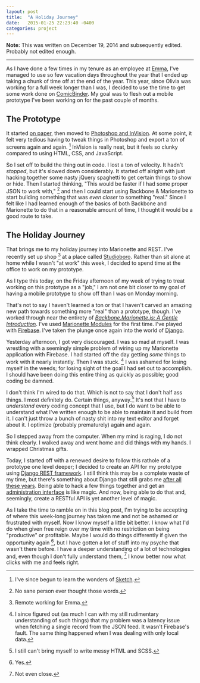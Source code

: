 ```yaml
---
layout: post
title:  "A Holiday Journey"
date:   2015-01-25 22:23:40 -0400
categories: project
---
```


**Note:** This was written on December 19, 2014 and subsequently edited. Probably not edited enough.

---

As I have done a few times in my tenure as an employee at [Emma][emma], I've managed to use so few vacation days throughout the year that I ended up taking a chunk of time off at the end of the year. This year, since Olivia was working for a full week longer than I was, I decided to use the time to get some work done on [ComicBinder][cb-blog]. My goal was to flesh out a mobile prototype I've been working on for the past couple of months.

## The Prototype

It started [on paper][dribbble-sketch], then moved to [Photoshop and InVision][dribbble-animated]. At some point, it felt very tedious having to tweak things in Photoshop and export a ton of screens again and again. [^sketch] InVision is really neat, but it feels so clunky compared to using HTML, CSS, and JavaScript.

So I set off to build the thing out in code. I lost a ton of velocity. It hadn't *stopped*, but it's slowed down considerably. It started off alright with just hacking together some nasty jQuery spaghetti to get certain things to show or hide. Then I started thinking, "This would be faster if I had some proper JSON to work with," [^sane] and then I could start using Backbone & Marionette to start building something that was *even closer* to something "real." Since I felt like I had learned enough of the basics of both Backbone and Marionette to do that in a reasonable amount of time, I thought it would be a good route to take.

## The Holiday Journey

That brings me to my holiday journey into Marionette and REST. I've recently set up  shop [^remote] at a place called [Studioboro][studioboro]. Rather than sit alone at home while I wasn't "at work" this week, I decided to spend time at the office to work on my prototype.

As I type this today, on the Friday afternoon of my week of trying to treat working on this prototype as a "job," I am not one bit closer to my goal of having a mobile prototype to show off than I was on Monday morning.

That's not to say I haven't learned a ton or that I haven't carved an amazing new path towards something more "real" than a prototype, though. I've worked through near the entirety of *[Backbone.Marionette.js: A Gentle Introduction][marionette-book]*. I've used [Marionette Modules][marionette-modules] for the first time. I've played with [Firebase][firebase]. I've taken the plunge once again into the world of [Django][django].

Yesterday afternoon, I got very discouraged. I was so mad at myself. I was wrestling with a seemingly simple problem of wiring up my Marionette application with Firebase. I had started off the day getting *some* things to work with it nearly instantly. Then I was stuck. [^twenty-twenty] I was ashamed for losing myself in the weeds; for losing sight of the goal I had set out to accomplish. I should have been doing this entire thing as quickly as possible; good coding be damned.

I don't think I'm wired to do that. Which is not to say that I don't half ass things. I most definitely do. Certain things, anyway.[^css] It's not that I have to *understand* every coding concept that I use, but I do want to be able to understand what I've written enough to be able to maintain it and build from it. I can't just throw a bunch of nasty shit into my text editor and forget about it. I optimize (probably prematurely) again and again.

So I stepped away from the computer. When my mind is raging, I do not think clearly. I walked away and went home and did things with my hands. I wrapped Christmas gifts.

Today, I started off with a renewed desire to follow this rathole of a prototype one level deeper; I decided to create an API for my prototype using [Django REST framework][drf]. I still think this may be a complete waste of my time, but there's something about Django that still grabs me [after all these years][django-designer-initiative]. Being able to hack a few things together and get an [administration interface][django-admin] is like magic. And now, being able to do that and, seemingly, create a RESTful API is yet another level of magic.

As I take the time to ramble on in this blog post, I'm trying to be accepting of where this week-long journey has taken me and not be ashamed or frustrated with myself. Now I know myself a little bit better. I know what I'd do when given free reign over my time with no restriction on being "productive" or profitable. Maybe I would do things differently if given the opportunity again [^differently], but I have gotten a lot of stuff into my psyche that wasn't there before. I have a deeper understanding of a lot of technologies and, even though I don't fully understand them, [^no] I know better now what clicks with me and feels right.

[^sketch]: I've since begun to learn the wonders of [Sketch][sketchapp].
[^sane]: No sane person ever thought those words.
[^remote]: Remote working for Emma.
[^twenty-twenty]: I since figured out (as much I can with my still rudimentary understanding of such things) that my problem was a latency issue when fetching a single record from the JSON feed. It wasn't Firebase's fault. The same thing happened when I was dealing with only local data.
[^css]: I still can't bring myself to write messy HTML and SCSS.
[^differently]: Yes.
[^no]: Not even close.

[emma]: http://myemma.com
[cb-blog]: /2014/06/comicbinder/
[dribbble-sketch]: https://dribbble.com/shots/1652576-Issue-Page
[dribbble-animated]: https://dribbble.com/shots/1771878-Issue-Modal-Animated
[sketchapp]: http://bohemiancoding.com/sketch/
[studioboro]: http://studioboro.com/
[drf]: http://www.django-rest-framework.org/
[marionette-book]: https://leanpub.com/marionette-gentle-introduction
[marionette-modules]: http://marionettejs.com/docs/marionette.module.html
[firebase]: https://www.firebase.com/
[django]: http://djangoproject.com
[django-designer-initiative]: http://blog.treypiepmeier.com/archives/144/
[django-admin]: https://docs.djangoproject.com/en/1.7/intro/overview/#a-dynamic-admin-interface-it-s-not-just-scaffolding-it-s-the-whole-house
